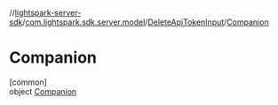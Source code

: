 //[lightspark-server-sdk](../../../../index.md)/[com.lightspark.sdk.server.model](../../index.md)/[DeleteApiTokenInput](../index.md)/[Companion](index.md)

# Companion

[common]\
object [Companion](index.md)
